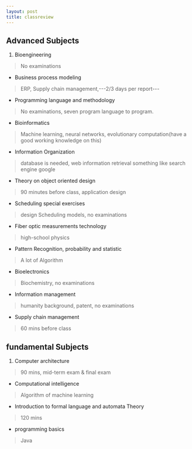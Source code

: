 ```yaml
---
layout: post
title: classreview
---
```

## Advanced Subjects
1. Bioengineering
> No examinations
- Business process modeling
> ERP, Supply chain management,---2/3 days per report---
- Programming language and methodology
> No examinations, seven program language to program.
- Bioinformatics
> Machine learning, neural networks, evolutionary computation(have a good working knowledge on this)
- Information Organization
> database is needed, web information retrieval something like search engine google
- Theory on object oriented design
> 90 minutes before class, application design
- Scheduling special exercises
> design Scheduling models, no examinations
- Fiber optic measurements technology
> high-school physics
- Pattern Recognition, probability and statistic
> A lot of Algorithm
- Bioelectronics
> Biochemistry, no examinations
- Information management
> humanity background, patent, no examinations
- Supply chain management
> 60 mins before class

## fundamental Subjects
1. Computer architecture
> 90 mins, mid-term exam & final exam
- Computational intelligence
> Algorithm of machine learning
- Introduction to formal language and automata Theory
> 120 mins
- programming basics
> Java

